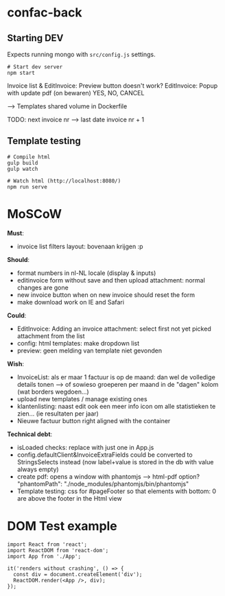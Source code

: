 confac-back
===========
Starting DEV
------------

Expects running mongo with `src/config.js` settings.

```
# Start dev server
npm start
```

Invoice list & EditInvoice: Preview button doesn't work?
EditInvoice: Popup with update pdf (on bewaren) YES, NO, CANCEL


--> Templates shared volume in Dockerfile


TODO: next invoice nr --> last date invoice nr + 1


Template testing
----------------

```
# Compile html
gulp build
gulp watch

# Watch html (http://localhost:8080/)
npm run serve
```

MoSCoW
======
**Must**:  

- invoice list filters layout: bovenaan krijgen :p

**Should**:  

- format numbers in nl-NL locale (display & inputs)
- editinvoice form without save and then upload attachment: normal changes are gone
- new invoice button when on new invoice should reset the form
- make download work on IE and Safari

**Could**:  

- EditInvoice: Adding an invoice attachment: select first not yet picked attachment from the list
- config: html templates: make dropdown list
- preview: geen melding van template niet gevonden

**Wish**:  

- InvoiceList: als er maar 1 factuur is op de maand: dan wel de volledige details tonen
--> of sowieso groeperen per maand in de "dagen" kolom (wat borders wegdoen...)
- upload new templates / manage existing ones
- klantenlisting: naast edit ook een meer info icon om alle statistieken te zien... (ie resultaten per jaar)
- Nieuwe factuur button right aligned with the container

**Technical debt**:  

- isLoaded checks: replace with just one in App.js
- config.defaultClient&InvoiceExtraFields could be converted to StringsSelects instead (now label+value is stored in the db with value always empty)
- create pdf: opens a window with phantomjs --> html-pdf option? "phantomPath": "./node_modules/phantomjs/bin/phantomjs"
- Template testing: css for #pageFooter so that elements with bottom: 0 are above the footer in the Html view

DOM Test example
================

```
import React from 'react';
import ReactDOM from 'react-dom';
import App from './App';

it('renders without crashing', () => {
  const div = document.createElement('div');
  ReactDOM.render(<App />, div);
});
```
